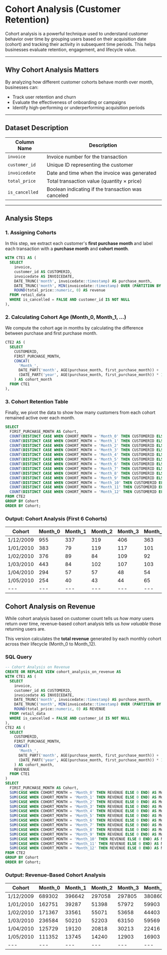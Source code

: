 # Cohort Analysis (Customer Retention)

Cohort analysis is a powerful technique used to understand customer behavior over time by grouping users based on their acquisition date (cohort) and tracking their activity in subsequent time periods. This helps businesses evaluate retention, engagement, and lifecycle value.

---

## Why Cohort Analysis Matters

By analyzing how different customer cohorts behave month over month, businesses can:
- Track user retention and churn
- Evaluate the effectiveness of onboarding or campaigns
- Identify high-performing or underperforming acquisition periods

---

## Dataset Description

| Column Name   | Description |
|---------------|-------------|
| `invoice` | Invoice number for the transaction |
| `customer_id` | Unique ID representing the customer |
| `invoicedate` | Date and time when the invoice was generated |
| `total_price` | Total transaction value (quantity × price) |
| `is_cancelled` | Boolean indicating if the transaction was canceled |

---

## Analysis Steps

### 1. Assigning Cohorts

In this step, we extract each customer's **first purchase month** and label each transaction with a **purchase month** and **cohort month**.

```sql
WITH CTE1 AS (
  SELECT 
    invoice, 
    customer_id AS CUSTOMERID,
    invoicedate AS INVOICEDATE,
    DATE_TRUNC('month', invoicedate::timestamp) AS purchase_month,
    DATE_TRUNC('month', MIN(invoicedate::timestamp) OVER (PARTITION BY customer_id)) AS FIRST_PURCHASE_MONTH,
    ROUND(total_price::numeric, 0) AS revenue
  FROM retail_data
  WHERE is_cancelled = FALSE AND customer_id IS NOT NULL
),
```

### 2. Calculating Cohort Age (Month_0, Month_1, ...)

We compute the cohort age in months by calculating the difference between purchase and first purchase month.

```sql
CTE2 AS (
  SELECT 
    CUSTOMERID, 
    FIRST_PURCHASE_MONTH,
    CONCAT(
      'Month_',
      DATE_PART('month', AGE(purchase_month, first_purchase_month)) +
      (DATE_PART('year', AGE(purchase_month, first_purchase_month)) * 12)
    ) AS cohort_month
  FROM CTE1
),

```

### 3. Cohort Retention Table

Finally, we pivot the data to show how many customers from each cohort remained active over each month.

```sql
SELECT 
  FIRST_PURCHASE_MONTH AS Cohort,
  COUNT(DISTINCT CASE WHEN COHORT_MONTH = 'Month_0' THEN CUSTOMERID ELSE NULL END) AS "Month_0",
  COUNT(DISTINCT CASE WHEN COHORT_MONTH = 'Month_1' THEN CUSTOMERID ELSE NULL END) AS "Month_1",
  COUNT(DISTINCT CASE WHEN COHORT_MONTH = 'Month_2' THEN CUSTOMERID ELSE NULL END) AS "Month_2",
  COUNT(DISTINCT CASE WHEN COHORT_MONTH = 'Month_3' THEN CUSTOMERID ELSE NULL END) AS "Month_3",
  COUNT(DISTINCT CASE WHEN COHORT_MONTH = 'Month_4' THEN CUSTOMERID ELSE NULL END) AS "Month_4",
  COUNT(DISTINCT CASE WHEN COHORT_MONTH = 'Month_5' THEN CUSTOMERID ELSE NULL END) AS "Month_5",
  COUNT(DISTINCT CASE WHEN COHORT_MONTH = 'Month_6' THEN CUSTOMERID ELSE NULL END) AS "Month_6",
  COUNT(DISTINCT CASE WHEN COHORT_MONTH = 'Month_7' THEN CUSTOMERID ELSE NULL END) AS "Month_7",
  COUNT(DISTINCT CASE WHEN COHORT_MONTH = 'Month_8' THEN CUSTOMERID ELSE NULL END) AS "Month_8",
  COUNT(DISTINCT CASE WHEN COHORT_MONTH = 'Month_9' THEN CUSTOMERID ELSE NULL END) AS "Month_9",
  COUNT(DISTINCT CASE WHEN COHORT_MONTH = 'Month_10' THEN CUSTOMERID ELSE NULL END) AS "Month_10",
  COUNT(DISTINCT CASE WHEN COHORT_MONTH = 'Month_11' THEN CUSTOMERID ELSE NULL END) AS "Month_11",
  COUNT(DISTINCT CASE WHEN COHORT_MONTH = 'Month_12' THEN CUSTOMERID ELSE NULL END) AS "Month_12"
FROM CTE2
GROUP BY Cohort
ORDER BY Cohort;
```

### Output: Cohort Analysis (First 6 Cohorts)

| Cohort     | Month_0 | Month_1 | Month_2 | Month_3 | Month_4 | Month_5 | Month_6 | Month_7 | Month_8 | Month_9 | Month_10 | Month_11 | Month_12 |
|------------|---------|---------|---------|---------|---------|---------|---------|---------|---------|---------|-----------|-----------|-----------|
| 1/12/2009  | 955     | 337     | 319     | 406     | 363     | 343     | 360     | 327     | 321     | 346     | 403       | 473       | 359       |
| 1/01/2010  | 383     | 79      | 119     | 117     | 101     | 115     | 99      | 88      | 107     | 122     | 116       | 66        | 85        |
| 1/02/2010  | 376     | 89      | 84      | 109     | 92      | 75      | 72      | 107     | 95      | 103     | 43        | 47        | 57        |
| 1/03/2010  | 443     | 84      | 102     | 107     | 103     | 90      | 109     | 134     | 122     | 48      | 51        | 63        | 89        |
| 1/04/2010  | 294     | 57      | 57      | 48      | 54      | 66      | 81      | 77      | 31      | 32      | 22        | 41        | 41        |
| 1/05/2010  | 254     | 40      | 43      | 44      | 65      | 65      | 54      | 32      | 15      | 21      | 29        | 34        | 39        |
| ---        | ---     | ---     | ---     | ---     | ---     | ---     | ---     | ---     | ---     | ---     | ---       | ---       | ---       |





## Cohort Analysis on Revenue

While cohort analysis based on customer count tells us *how many* users return over time, revenue-based cohort analysis tells us *how valuable* those returning users are.

This version calculates the **total revenue** generated by each monthly cohort across their lifecycle (Month_0 to Month_12).

### SQL Query

```sql
-- Cohort Analysis on Revenue
CREATE OR REPLACE VIEW cohort_analysis_on_revenue AS
WITH CTE1 AS (
  SELECT 
    invoice, 
    customer_id AS CUSTOMERID,
    invoicedate AS INVOICEDATE,
    DATE_TRUNC('month', invoicedate::timestamp) AS purchase_month,
    DATE_TRUNC('month', MIN(invoicedate::timestamp) OVER (PARTITION BY customer_id)) AS FIRST_PURCHASE_MONTH,
    ROUND(total_price::numeric, 0) AS REVENUE
  FROM retail_data
  WHERE is_cancelled = FALSE AND customer_id IS NOT NULL
),
CTE2 AS (
  SELECT 
    CUSTOMERID, 
    FIRST_PURCHASE_MONTH,
    CONCAT(
      'Month_',
      DATE_PART('month', AGE(purchase_month, first_purchase_month)) +
      (DATE_PART('year', AGE(purchase_month, first_purchase_month)) * 12)
    ) AS cohort_month,
    REVENUE
  FROM CTE1
)
SELECT 
  FIRST_PURCHASE_MONTH AS Cohort,
  SUM(CASE WHEN COHORT_MONTH = 'Month_0' THEN REVENUE ELSE 0 END) AS Month_0,
  SUM(CASE WHEN COHORT_MONTH = 'Month_1' THEN REVENUE ELSE 0 END) AS Month_1,
  SUM(CASE WHEN COHORT_MONTH = 'Month_2' THEN REVENUE ELSE 0 END) AS Month_2,
  SUM(CASE WHEN COHORT_MONTH = 'Month_3' THEN REVENUE ELSE 0 END) AS Month_3,
  SUM(CASE WHEN COHORT_MONTH = 'Month_4' THEN REVENUE ELSE 0 END) AS Month_4,
  SUM(CASE WHEN COHORT_MONTH = 'Month_5' THEN REVENUE ELSE 0 END) AS Month_5,
  SUM(CASE WHEN COHORT_MONTH = 'Month_6' THEN REVENUE ELSE 0 END) AS Month_6,
  SUM(CASE WHEN COHORT_MONTH = 'Month_7' THEN REVENUE ELSE 0 END) AS Month_7,
  SUM(CASE WHEN COHORT_MONTH = 'Month_8' THEN REVENUE ELSE 0 END) AS Month_8,
  SUM(CASE WHEN COHORT_MONTH = 'Month_9' THEN REVENUE ELSE 0 END) AS Month_9,
  SUM(CASE WHEN COHORT_MONTH = 'Month_10' THEN REVENUE ELSE 0 END) AS Month_10,
  SUM(CASE WHEN COHORT_MONTH = 'Month_11' THEN REVENUE ELSE 0 END) AS Month_11,
  SUM(CASE WHEN COHORT_MONTH = 'Month_12' THEN REVENUE ELSE 0 END) AS Month_12
FROM CTE2
GROUP BY Cohort
ORDER BY Cohort;
```

### Output: Revenue-Based Cohort Analysis

| Cohort     | Month_0 | Month_1 | Month_2 | Month_3 | Month_4 | Month_5 | Month_6 | Month_7 | Month_8 | Month_9 | Month_10 | Month_11 | Month_12 |
|------------|---------|---------|---------|---------|---------|---------|---------|---------|---------|---------|-----------|-----------|-----------|
| 1/12/2009  | 689302  | 396642  | 297058  | 297805  | 380860  | 307988  | 306976  | 303865  | 314480  | 333399  | 393736    | 462893    | 530992    |
| 1/01/2010  | 162751  | 39287   | 51398   | 57972   | 59903   | 64111   | 52341   | 48436   | 60817   | 75052   | 72787     | 62202     | 43012     |
| 1/02/2010  | 171367  | 33561   | 55071   | 53658   | 44403   | 39941   | 40346   | 51605   | 53290   | 55224   | 36836     | 19298     | 27939     |
| 1/03/2010  | 236584  | 50210   | 52203   | 63150   | 59569   | 56594   | 65880   | 81967   | 77163   | 35384   | 24874     | 30271     | 43877     |
| 1/04/2010  | 125729  | 19120   | 20818   | 30213   | 22416   | 30657   | 35409   | 32919   | 14500   | 17788   | 6555      | 17107     | 21506     |
| 1/05/2010  | 111352  | 13745   | 14240   | 12903   | 16903   | 48761   | 23518   | 13842   | 5909    | 7286    | 9329      | 13259     | 17492     |
| ---        | ---     | ---     | ---     | ---     | ---     | ---     | ---     | ---     | ---     | ---     | ---       | ---       | ---       |
